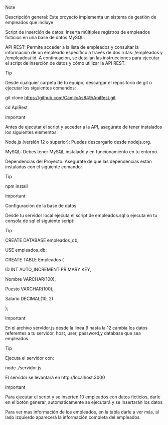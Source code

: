 > [!NOTE]
> Descripción general:
> Este proyecto implementa un sistema de gestión de empleados que incluye
>
> Script de inserción de datos: Inserta múltiples registros de empleados ficticios en una base de datos MySQL.
>
> API REST: Permite acceder a la lista de empleados y consultar la información de un empleado específico a través de dos rutas: /empleados y /empleados/:id.
A continuación, se detallan las instrucciones para ejecutar el script de inserción de datos y cómo utilizar la API REST.

> [!TIP]
> Desde cualquier carpeta de tu equipo, descargar el repositorio de git o ejecutar los siguientes comandos:
>
> git clone https://github.com/CamiloAs849/ApiRest.git
>
> cd ApiRest

> [!IMPORTANT]
> Antes de ejecutar el script y acceder a la API, asegúrate de tener instalados los siguientes elementos:
>
> Node.js (versión 12 o superior): Puedes descargarlo desde nodejs.org.
> 
> MySQL: Debes tener MySQL instalado y en funcionamiento en tu entorno.
> 
> Dependencias del Proyecto: Asegúrate de que las dependencias están instaladas con el siguiente comando:

> [!TIP]
> npm install

> [!IMPORTANT]
> Configuración de la base de datos
> 
> Desde tu servidor local ejecuta el script de empleados.sql o ejecuta en tu consola de sql el siguiente script:

> [!TIP]
>  CREATE DATABASE empleados_db;
> 
> USE empleados_db;
> 
> CREATE TABLE Empleados (
> 
>    ID INT AUTO_INCREMENT PRIMARY KEY,
> 
>    Nombre VARCHAR(100),
> 
>    Puesto VARCHAR(100),
> 
>    Salario DECIMAL(10, 2)
>
> 
>);

> [!IMPORTANT]
> En el archivo servidor.js desde la linea 9 hasta la 12 cambia los datos referentes a tu servidor, host, user, password,y database que sea empleados.

> [!TIP]
> Ejecuta el servidor con:
> 
> node ./servidor.js
>
> El servidor se levantará en http://localhost:3000

> [!IMPORTANT]
> Para ejecutar el script y se inserten 10 empleados con datos ficticios, darle en el botón generar, automaticamente se ejecutará y se insertarán los datos
>
> Para ver mas información de los empleados, en la tabla darle a ver más, al lado izquierdo aparecerá la información completa del empleados.
